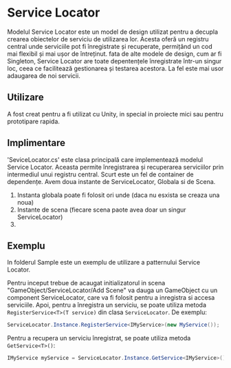 # Service Locator
Modelul Service Locator este un model de design utilizat pentru a decupla crearea obiectelor de serviciu de utilizarea lor. Acesta oferă un registru central unde serviciile pot fi înregistrate și recuperate, permițând un cod mai flexibil și mai ușor de întreținut.
fata de alte modele de design, cum ar fi Singleton, Service Locator are toate depentențele înregistrate într-un singur loc, ceea ce facilitează gestionarea și testarea acestora. La fel este mai usor adaugarea de noi servicii.

## Utilizare
A fost creat pentru a fi utilizat cu Unity, in special in proiecte mici sau pentru prototipare rapida.

## Implimentare
'SeviceLocator.cs' este clasa principală care implementează modelul Service Locator. Aceasta permite înregistrarea și recuperarea serviciilor prin intermediul unui registru central. Scurt este un fel de container de dependențe.
Avem doua instante de ServiceLocator, Globala si de Scena. 
1. Instanta globala poate fi folosit ori unde (daca nu esxista se creaza una noua)
2. Instante de scena (fiecare scena paote avea doar un singur ServiceLocator) 
3. 
## Exemplu
In folderul Sample este un exemplu de utilizare a patternului Service Locator.

Pentru inceput trebue de acaugat initializatorul in scena "GameObject/ServiceLocator/Add Scene" va dauga un GameObject cu un component ServiceLocator, care va fi folosit pentru a inregistra si accesa serviciile.
Apoi, pentru a înregistra un serviciu, se poate utiliza metoda `RegisterService<T>(T service)` din clasa `ServiceLocator`. De exemplu:

```csharp
ServiceLocator.Instance.RegisterService<IMyService>(new MyService());
```
Pentru a recupera un serviciu înregistrat, se poate utiliza metoda `GetService<T>()`:

```csharp
IMyService myService = ServiceLocator.Instance.GetService<IMyService>();
```

